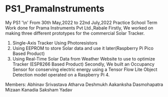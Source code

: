 # PS1_PramaInstruments
My PS1 '\n'
From 30th May,2022 to 22nd July,2022
Practice School Term 
Work done for Prama Instruments Pvt Ltd.,Rabale
Firstly, We worked on making three different prototypes for the commercial Solar Tracker.
1. Single-Axis Tracker Using Photoresistors 
2. Using EEPROM to store Solar data and use it later(Raspberry Pi Pico Based Product) 
3. Using Real-Time Solar Data from Weather Website to use to optimize Tracker (ESP8266 Based Product)
Secondly, We built an Occupancy Sensor for conserving electric energy using a Tensor Flow Lite Object Detection model operated on a Raspberry Pi 4.

Members:
Abhinav Srivastava
Atharva Deshmukh
Aakanksha Dasmohapatra
Mizaan Kanadia
Saksham Yadav
